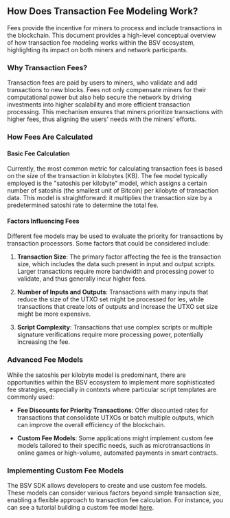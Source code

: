 ## How Does Transaction Fee Modeling Work?

Fees provide the incentive for miners to process and include transactions in the blockchain. This document provides a high-level conceptual overview of how transaction fee modeling works within the BSV ecosystem, highlighting its impact on both miners and network participants.

### Why Transaction Fees?

Transaction fees are paid by users to miners, who validate and add transactions to new blocks. Fees not only compensate miners for their computational power but also help secure the network by driving investments into higher scalability and more efficient transaction processing. This mechanism ensures that miners prioritize transactions with higher fees, thus aligning the users' needs with the miners' efforts.

### How Fees Are Calculated

#### Basic Fee Calculation

Currently, the most common metric for calculating transaction fees is based on the size of the transaction in kilobytes (KB). The fee model typically employed is the "satoshis per kilobyte" model, which assigns a certain number of satoshis (the smallest unit of Bitcoin) per kilobyte of transaction data. This model is straightforward: it multiplies the transaction size by a predetermined satoshi rate to determine the total fee.

#### Factors Influencing Fees

Different fee models may be used to evaluate the priority for transactions by transaction processors. Some factors that could be considered include:

1. **Transaction Size**: The primary factor affecting the fee is the transaction size, which includes the data such present in input and output scripts. Larger transactions require more bandwidth and processing power to validate, and thus generally incur higher fees.

2. **Number of Inputs and Outputs**: Transactions with many inputs that reduce the size of the UTXO set might be processed for les, while transactions that create lots of outputs and increase the UTXO set size might be more expensive.

3. **Script Complexity**: Transactions that use complex scripts or multiple signature verifications require more processing power, potentially increasing the fee.

### Advanced Fee Models

While the satoshis per kilobyte model is predominant, there are opportunities within the BSV ecosystem to implement more sophisticated fee strategies, especially in contexts where particular script templates are commonly used:

- **Fee Discounts for Priority Transactions**: Offer discounted rates for transactions that consolidate UTXOs or batch multiple outputs, which can improve the overall efficiency of the blockchain.

- **Custom Fee Models**: Some applications might implement custom fee models tailored to their specific needs, such as microtransactions in online games or high-volume, automated payments in smart contracts.

### Implementing Custom Fee Models

The BSV SDK allows developers to create and use custom fee models. These models can consider various factors beyond simple transaction size, enabling a flexible approach to transaction fee calculation. For instance, you can see a tutorial building a custom fee model [here](../examples/EXAMPLE_FEE_MODELING.md).
